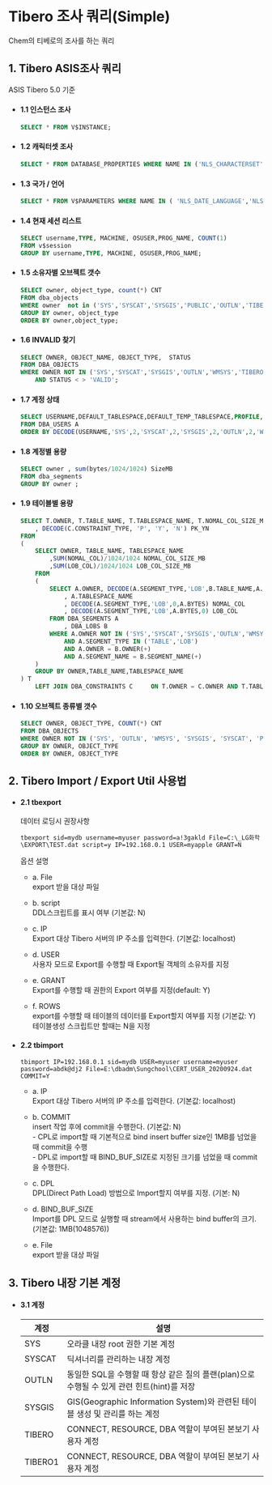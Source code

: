 # Tibero 조사 쿼리(Simple)

Chem의 티베로의 조사를 하는 쿼리   

## 1. Tibero ASIS조사 쿼리
ASIS Tibero 5.0 기준

* #### 1.1 인스턴스 조사
    ```sql
    SELECT * FROM V$INSTANCE;
    ```

* #### 1.2 캐릭터셋 조사
    ```sql
    SELECT * FROM DATABASE_PROPERTIES WHERE NAME IN ('NLS_CHARACTERSET','NLS_NCHAR_CHARACTERSET');
    ```

* #### 1.3 국가 / 언어
    ```sql
    SELECT * FROM V$PARAMETERS WHERE NAME IN ( 'NLS_DATE_LANGUAGE','NLS_DATE_FORMAT');
    ```

* #### 1.4 현재 세션 리스트 
    ```sql
    SELECT username,TYPE, MACHINE, OSUSER,PROG_NAME, COUNT(1)
    FROM v$session
    GROUP BY username,TYPE, MACHINE, OSUSER,PROG_NAME;
    ```

* #### 1.5 소유자별 오브젝트 갯수 
    ```sql
    SELECT owner, object_type, count(*) CNT
    FROM dba_objects 
    WHERE owner  not in ('SYS','SYSCAT','SYSGIS','PUBLIC','OUTLN','TIBERO','WMSYS')
    GROUP BY owner, object_type
    ORDER BY owner,object_type;
    ```

* #### 1.6 INVALID 찾기
    ```sql
    SELECT OWNER, OBJECT_NAME, OBJECT_TYPE,  STATUS
    FROM DBA_OBJECTS
    WHERE OWNER NOT IN ('SYS','SYSCAT','SYSGIS','OUTLN','WMSYS','TIBERO','TIBERO1','PUBLIC')
        AND STATUS < > 'VALID';
    ```

* #### 1.7 계정 상태
    ```sql
    SELECT USERNAME,DEFAULT_TABLESPACE,DEFAULT_TEMP_TABLESPACE,PROFILE,ACCOUNT_STATUS,CREATED
    FROM DBA_USERS A
    ORDER BY DECODE(USERNAME,'SYS',2,'SYSCAT',2,'SYSGIS',2,'OUTLN',2,'WMSYS',2,'TIBERO',2,'TIBERO1',2,1);
    ```

* #### 1.8 계정별 용량
    ```sql
    SELECT owner , sum(bytes/1024/1024) SizeMB
    FROM dba_segments
    GROUP BY owner ;
    ```

* #### 1.9 테이블별 용량
    ```sql
    SELECT T.OWNER, T.TABLE_NAME, T.TABLESPACE_NAME, T.NOMAL_COL_SIZE_MB, T.LOB_COL_SIZE_MB
        , DECODE(C.CONSTRAINT_TYPE, 'P', 'Y', 'N') PK_YN
    FROM 
    (
        SELECT OWNER, TABLE_NAME, TABLESPACE_NAME
            ,SUM(NOMAL_COL)/1024/1024 NOMAL_COL_SIZE_MB
            ,SUM(LOB_COL)/1024/1024 LOB_COL_SIZE_MB
        FROM
        (
            SELECT A.OWNER, DECODE(A.SEGMENT_TYPE,'LOB',B.TABLE_NAME,A.SEGMENT_NAME) TABLE_NAME, A.SEGMENT_TYPE
                , A.TABLESPACE_NAME
                , DECODE(A.SEGMENT_TYPE,'LOB',0,A.BYTES) NOMAL_COL
                , DECODE(A.SEGMENT_TYPE,'LOB',A.BYTES,0) LOB_COL
            FROM DBA_SEGMENTS A
                , DBA_LOBS B        
            WHERE A.OWNER NOT IN ('SYS','SYSCAT','SYSGIS','OUTLN','WMSYS','TIBERO','TIBERO1')
                AND A.SEGMENT_TYPE IN ('TABLE','LOB')
                AND A.OWNER = B.OWNER(+)
                AND A.SEGMENT_NAME = B.SEGMENT_NAME(+)
        )	
        GROUP BY OWNER,TABLE_NAME,TABLESPACE_NAME
    ) T
        LEFT JOIN DBA_CONSTRAINTS C  	ON T.OWNER = C.OWNER AND T.TABLE_NAME = C.TABLE_NAME AND C.CONSTRAINT_TYPE = 'P';
    ```

* #### 1.10 오브젝트 종류별 갯수
    ```sql
    SELECT OWNER, OBJECT_TYPE, COUNT(*) CNT
    FROM DBA_OBJECTS 
    WHERE OWNER NOT IN ('SYS', 'OUTLN', 'WMSYS', 'SYSGIS', 'SYSCAT', 'PUBLIC')
    GROUP BY OWNER, OBJECT_TYPE
    ORDER BY OWNER, OBJECT_TYPE
    ```

## 2. Tibero Import / Export Util 사용법

* #### 2.1 tbexport
    데이터 로딩시 권장사항  
    
    ```
    tbexport sid=mydb username=myuser password=a!3gakld File=C:\_LG화학\EXPORT\TEST.dat script=y IP=192.168.0.1 USER=myapple GRANT=N
    ```

    옵션 설명
    * a. File   
        export 받을 대상 파일

    * b. script   
        DDL스크립트를 표시 여부 (기본값: N)

    * c. IP   
        Export 대상 Tibero 서버의 IP 주소를 입력한다. (기본값: localhost)

    * d. USER   
        사용자 모드로 Export를 수행할 때 Export될 객체의 소유자를 지정

    * e. GRANT   
        Export를 수행할 때 권한의 Export 여부를 지정(default: Y)        

    * f. ROWS   
        export를 수행할 때 테이블의 데이터를 Export할지 여부를 지정 (기본값: Y)
        테이블생성 스크립트만 할때는 N을 지정



* #### 2.2 tbimport
    ```    
    tbimport IP=192.168.0.1 sid=mydb USER=myuser username=myuser password=abdk@dj2 File=E:\dbadm\Sungchool\CERT_USER_20200924.dat COMMIT=Y
    ```

    * a. IP        
        Export 대상 Tibero 서버의 IP 주소를 입력한다. (기본값: localhost)

    * b. COMMIT        
        insert 작업 후에 commit을 수행한다. (기본값: N)        
            - CPL로 import할 때 기본적으로 bind insert buffer size인 1MB를 넘었을 때 commit을 수행   
            - DPL로 import할 때 BIND_BUF_SIZE로 지정된 크기를 넘었을 때 commit을 수행한다.
	
    * c. DPL   
        DPL(Direct Path Load) 방법으로 Import할지 여부를 지정. (기본: N)

    * d. BIND_BUF_SIZE   
        Import를 DPL 모드로 실행할 때 stream에서 사용하는 bind buffer의 크기. (기본값: 1MB(1048576))

    * e. File   
        export 받을 대상 파일


## 3. Tibero 내장 기본 계정

* #### 3.1 계정       
   
    |계정|설명|
    |------|---|
    |SYS|오라클 내장 root 권한 기본 계정|
    |SYSCAT|딕셔너리를 관리하는 내장 계정|
    |OUTLN|동일한 SQL을 수행할 때 항상 같은 질의 플랜(plan)으로 수행될 수 있게 관련 힌트(hint)를 저장|
    |SYSGIS|GIS(Geographic Information System)와 관련된 테이블 생성 및 관리를 하는 계정|
    |TIBERO|CONNECT, RESOURCE, DBA 역할이 부여된 본보기 사용자 계정|
    |TIBERO1|CONNECT, RESOURCE, DBA 역할이 부여된 본보기 사용자 계정|